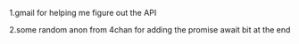 1.gmail for helping me figure out the API

2.some random anon from 4chan for adding the promise await bit at the end
